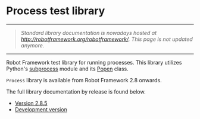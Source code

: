 # Process test library #


---


> _Standard library documentation is nowadays hosted at http://robotframework.org/robotframework/. This page is not updated anymore._


---


Robot Framework test library for running processes. This library utilizes Python's
[subprocess](http://docs.python.org/2.7/library/subprocess.htm) module and its
[Popen](http://docs.python.org/2.7/library/subprocess.html#subprocess.Popen) class.

`Process` library is available from Robot Framework 2.8 onwards.

The full library documentation by release is found below.

<a href='Hidden comment: doc placefolder'></a>
  * [Version 2.8.5](http://robotframework.googlecode.com/hg/doc/libraries/Process.html?r=2.8.5)
  * [Development version](http://robotframework.googlecode.com/hg/doc/libraries/Process.html)